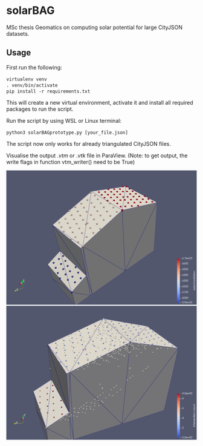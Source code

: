 # solarBAG
MSc thesis Geomatics on computing solar potential for large CityJSON datasets.

## Usage

First run the following:
```
virtualenv venv
. venv/bin/activate
pip install -r requirements.txt
```
This will create a new virtual environment, activate it and install all required packages to run the script.

Run the script by using WSL or Linux terminal:
```
python3 solarBAGprototype.py [your_file.json]
```
The script now only works for already triangulated CityJSON files. 

Visualise the output *.vtm* or *.vtk* file in ParaView. (Note: to get output, the write flags in function vtm_writer() need to be True)

![alt text](https://github.com/robinjo78/solarBAG/blob/main/images/Screenshot_mesh_solar_grid.png?raw=true)
![alt text](https://github.com/robinjo78/solarBAG/blob/main/images/Screenshot_mesh_grid_intersections.png?raw=true)
